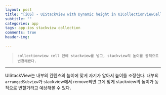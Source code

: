 ```yaml
---  
layout: post  
title: "[iOS] - UIStackView with Dynamic height in UICollectionViewCell"  
subtitle: ""  
categories: app
tags: app-ios stackview collection
comments: true  
header-img: 

---  
```

  
> `collectionview cell 안에 stackview를 넣고, stackview의 높이를 동적으로 변경해봤다.`  

---

UIStackView는 내부의 컨텐츠의 높이에 맞게 자기가 알아서 높이를 조정한다. 내부의 `arrangedSubview`가 stackview에서 remove되면 그에 맞게 stackview의 높이가 동적으로 변할거라고 예상해볼 수 있다.
